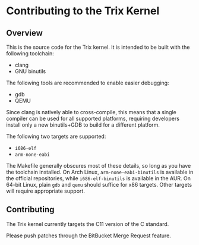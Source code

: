 # Contributing to the Trix Kernel

## Overview

This is the source code for the Trix kernel. It is intended to be built with
the following toolchain:

  * clang
  * GNU binutils

The following tools are recommended to enable easier debugging:

  * gdb
  * QEMU

Since clang is natively able to cross-compile, this means that a single
compiler can be used for all supported platforms, requiring developers install
only a new binutils+GDB to build for a different platform.

The following two targets are supported:

  * `i686-elf`
  * `arm-none-eabi`

The Makefile generally obscures most of these details, so long as you have the
toolchain installed.  On Arch Linux, `arm-none-eabi-binutils` is available in
the official repositories, while `i686-elf-binutils` is available in the AUR.
On 64-bit Linux, plain `gdb` and `qemu` should suffice for x86 targets.  Other
targets will require appropriate support.

## Contributing

The Trix kernel currently targets the C11 version of the C standard.

Please push patches through the BitBucket Merge Request feature.
